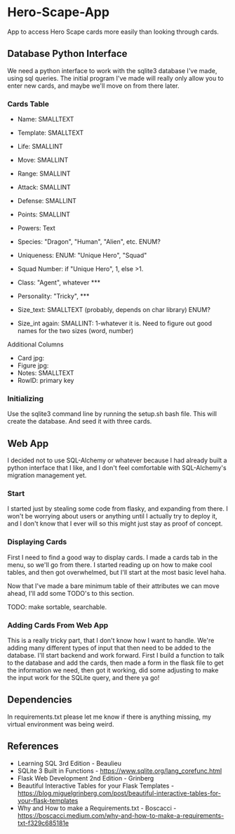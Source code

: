 # Hero-Scape-App
App to access Hero Scape cards more easily than looking through cards. 

## Database Python Interface
We need a python interface to work with the sqlite3 database I've made, using sql queries. The initial program I've made will really only allow you to enter new cards, and maybe we'll move on from there later.

### Cards Table
* Name: SMALLTEXT
* Template: SMALLTEXT

* Life: SMALLINT
* Move: SMALLINT
* Range: SMALLINT
* Attack: SMALLINT
* Defense: SMALLINT
* Points: SMALLINT


* Powers: Text


* Species: "Dragon", "Human", "Alien", etc. ENUM?
* Uniqueness: ENUM: "Unique Hero", "Squad"
* Squad Number: if "Unique Hero", 1, else >1.
* Class: "Agent", whatever ***
* Personality: "Tricky", ***
* Size_text: SMALLTEXT (probably, depends on char library) ENUM?
* Size_int again: SMALLINT: 1-whatever it is. Need to figure out good names for the two sizes (word, number)

Additional Columns
* Card jpg:
* Figure jpg:
* Notes: SMALLTEXT
* RowID: primary key

### Initializing
Use the sqlite3 command line by running the setup.sh bash file. This will create the database. And seed it with three cards.

## Web App
I decided not to use SQL-Alchemy or whatever because I had already built a python interface that I like, and I don't feel comfortable with SQL-Alchemy's migration management yet.

### Start
I started just by stealing some code from flasky, and expanding from there. I won't be worrying about users or anything until I actually try to deploy it, and I don't know that I ever will so this might just stay as proof of concept. 

### Displaying Cards
First I need to find a good way to display cards. I made a cards tab in the menu, so we'll go from there. I started reading up on how to make cool tables, and then got overwhelmed, but I'll start at the most basic level haha. 

Now that I've made a bare minimum table of their attributes we can move ahead, I'll add some TODO's to this section.

TODO: make sortable, searchable.

### Adding Cards From Web App
This is a really tricky part, that I don't know how I want to handle. We're adding many different types of input that then need to be added to the database. I'll start backend and work forward. First I build a function to talk to the database and add the cards, then made a form in the flask file to get the information we need, then got it working, did some adjusting to make the input work for the SQLite query, and there ya go!

## Dependencies
In requirements.txt please let me know if there is anything missing, my virtual environment was being weird.

## References
* Learning SQL 3rd Edition - Beaulieu
* SQLite 3 Built in Functions - https://www.sqlite.org/lang_corefunc.html
* Flask Web Development 2nd Edition - Grinberg
* Beautiful Interactive Tables for your Flask Templates - https://blog.miguelgrinberg.com/post/beautiful-interactive-tables-for-your-flask-templates
* Why and How to make a Requirements.txt - Boscacci - https://boscacci.medium.com/why-and-how-to-make-a-requirements-txt-f329c685181e
